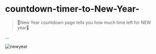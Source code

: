 # countdown-timer-to-New-Year-
> 🥳New Year countdown page tells you how much time left for NEW year🎉

...

![newyear](https://github.com/varuogm/countdown-timer-to-New-Year/blob/main/newyear.jpg)
